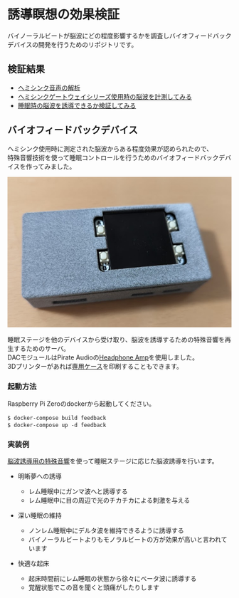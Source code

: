 # 誘導瞑想の効果検証

バイノーラルビートが脳波にどの程度影響するかを調査しバイオフィードバックデバイスの開発を行うためのリポジトリです。

## 検証結果

* [ヘミシンク音声の解析](./notebook/wav_analysis.ipynb)
* [ヘミシンクゲートウェイシリーズ使用時の脳波を計測してみる](./notebook/hemi_sync.ipynb)
* [睡眠時の脳波を誘導できるか検証してみる](./notebook/sleep_stage.ipynb)

## バイオフィードバックデバイス

ヘミシンク使用時に測定された脳波からある程度効果が認められたので、  
特殊音響技術を使って睡眠コントロールを行うためのバイオフィードバックデバイスを作ってみました。  

![](./notebook/img/feedback.png)

睡眠ステージを他のデバイスから受け取り、脳波を誘導するための特殊音響を再生するためのサーバ。  
DACモジュールはPirate Audioの[Headphone Amp](https://pinout.xyz/pinout/pirate_audio_headphone_amp)を使用しました。  
3Dプリンターがあれば[専用ケース](https://www.printables.com/cs/model/85009-pimoroni-pirate-audio-case/files)を印刷することもできます。  

### 起動方法

Raspberry Pi Zeroのdockerから起動してください。
```
$ docker-compose build feedback
$ docker-compose up -d feedback
```

### 実装例

[脳波誘導用の特殊音響](https://github.com/tatsu-i/metaWaves)を使って睡眠ステージに応じた脳波誘導を行います。

* 明晰夢への誘導
	* レム睡眠中にガンマ波へと誘導する
	* レム睡眠中に目の周辺で光のチカチカによる刺激を与える

* 深い睡眠の維持
	* ノンレム睡眠中にデルタ波を維持できるように誘導する
	* バイノーラルビートよりもモノラルビートの方が効果が高いと言われています
* 快適な起床
	* 起床時間前にレム睡眠の状態から徐々にベータ波に誘導する
	* 覚醒状態でこの音を聞くと頭痛がしたりします
